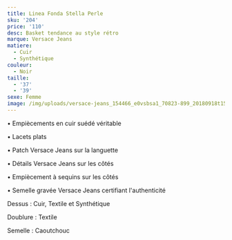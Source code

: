 ```yaml
---
title: Linea Fonda Stella Perle
sku: '204'
price: '110'
desc: Basket tendance au style rétro
marque: Versace Jeans
matiere:
  - Cuir
  - Synthétique
couleur:
  - Noir
taille:
  - '37'
  - '39'
sexe: Femme
image: /img/uploads/versace-jeans_154466_e0vsbsa1_70823-899_20180918t152606_01.jpg
---
```

• Empiècements en cuir suédé véritable

• Lacets plats

• Patch Versace Jeans sur la languette

• Détails Versace Jeans sur les côtés

• Empiècement à sequins sur les côtés

• Semelle gravée Versace Jeans certifiant l'authenticité

Dessus : Cuir, Textile et Synthétique

Doublure : Textile

Semelle : Caoutchouc
